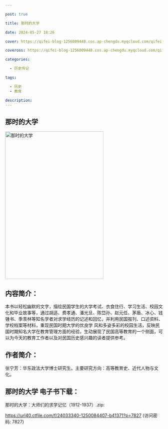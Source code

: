 ```yaml
---

post: true

title: 那时的大学

date: 2024-05-27 18:26

cover: https://qifei-blog-1256009448.cos.ap-chengdu.myqcloud.com/qifei-blog/65f163d39f345e8d03d7cf76.jpg

coveross: https://qifei-blog-1256009448.cos.ap-chengdu.myqcloud.com/qifei-blog/65f163d39f345e8d03d7cf76.jpg

categories:

  - 历史传记

tags:

  - 历史
  - 教育

description:
---
```


## 那时的大学
<img alt="那时的大学 " class="aligncenter loading" data-was-processed="true" decoding="async" fetchpriority="high" height="471" src="https://qifei-blog-1256009448.cos.ap-chengdu.myqcloud.com/qifei-blog/65f163d39f345e8d03d7cf76.jpg " style="cursor: zoom-in;" width="314"/>

## 内容简介：

本书以轻松幽默的文字，描绘民国学生的大学考试、衣食住行、学习生活、校园文化和毕业故事等，通过胡适、费孝通、潘光旦、陈岱孙、赵元任、茅盾、冰心、钱锺书、季羡林等知名学者对求学经历的记述和回忆，并利用民国报刊、口述资料、学校档案等材料，重现民国时期大学的优良学 风和多姿多彩的校园生活，反映民国时期知名大学在教育管理方面的经验，生动展现了民国高等教育的一个侧面，可以为今天的教育工作者以及对民国历史感兴趣的读者提供参考。

## 作者简介：

张宁芳：华东政法大学博士研究生。主要研究方向：高等教育史、近代人物与文化。

## 那时的大学 电子书下载：



那时的大学：大师们的求学记忆（1912-1937）.zip: 

https://url40.ctfile.com/f/24033340-1250084407-b41371?p=7827 (访问密码: 7827)
